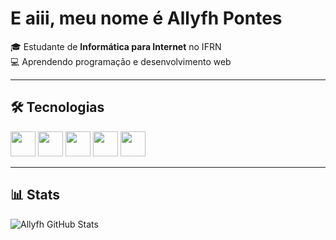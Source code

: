 # E aiii, meu nome é Allyfh Pontes  

🎓 Estudante de **Informática para Internet** no IFRN  
💻 Aprendendo programação e desenvolvimento web  

---

## 🛠️ Tecnologias
<p align="left">
  <img src="https://cdn.jsdelivr.net/gh/devicons/devicon/icons/html5/html5-original.svg" width="40" height="40"/>
  <img src="https://cdn.jsdelivr.net/gh/devicons/devicon/icons/css3/css3-original.svg" width="40" height="40"/>
  <img src="https://cdn.jsdelivr.net/gh/devicons/devicon/icons/javascript/javascript-original.svg" width="40" height="40"/>
  <img src="https://cdn.jsdelivr.net/gh/devicons/devicon/icons/python/python-original.svg" width="40" height="40"/>
  <img src="https://cdn.jsdelivr.net/gh/devicons/devicon/icons/git/git-original.svg" width="40" height="40"/>
</p>

---


## 📊 Stats
![Allyfh GitHub Stats](https://github-readme-stats.vercel.app/api?username=allyfhpontes&show_icons=true&theme=tokyonight)
